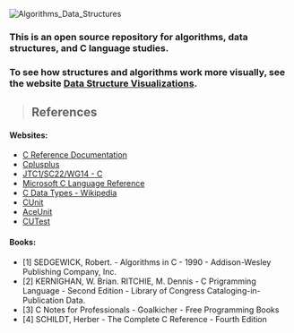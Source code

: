 ![Algorithms_Data_Structures](https://user-images.githubusercontent.com/38081852/67428127-f16e4e80-f5b3-11e9-87db-a420da8e799f.png)

### This is an open source repository for algorithms, data structures, and C language studies.

### To see how structures and algorithms work more visually, see the website [Data Structure Visualizations](https://www.cs.usfca.edu/~galles/visualization/Algorithms.html).

> ## References

#### Websites:

- [C Reference Documentation](https://devdocs.io/c/)
- [Cplusplus](http://www.cplusplus.com/reference/clibrary/)
- [JTC1/SC22/WG14 - C](http://www.open-std.org/JTC1/SC22/WG14/)
- [Microsoft C Language Reference](https://docs.microsoft.com/en-us/cpp/c-language/c-language-reference?view=vs-2019)
- [C Data Types - Wikipedia](https://en.wikipedia.org/wiki/C_data_types)
- [CUnit](http://cunit.sourceforge.net/doc/index.html)
- [AceUnit](http://aceunit.sourceforge.net/)
- [CUTest](http://cutest.sourceforge.net/)

#### Books:

- [1] SEDGEWICK, Robert. - Algorithms in C - 1990 - Addison-Wesley Publishing Company, Inc.
- [2] KERNIGHAN, W. Brian. RITCHIE, M. Dennis - C Prigramming Language - Second Edition - Library of Congress Cataloging-in-Publication Data.
- [3] C Notes for Professionals - Goalkicher - Free Programming Books
- [4] SCHILDT, Herber - The Complete C Reference - Fourth Edition